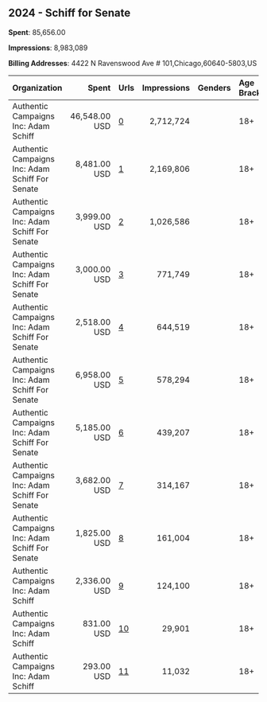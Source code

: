 ## 2024 - Schiff for Senate 
**Spent**: 85,656.00

**Impressions**: 8,983,089

**Billing Addresses**: 4422 N Ravenswood Ave # 101,Chicago,60640-5803,US

|Organization|Spent|Urls|Impressions|Genders|Age Brackets|Country Codes|
|:---|---:|:---|---:|:---|:---|:---|
|Authentic Campaigns Inc: Adam Schiff|46,548.00 USD|[0](https://www.snap.com/political-ads/asset/95bf6d3fc2873f9c84e6c4837324936a5dec0965b382e38465cff83a1177fb82?mediaType=mp4)|2,712,724||18+|united states|
|Authentic Campaigns Inc: Adam Schiff For Senate|8,481.00 USD|[1](https://www.snap.com/political-ads/asset/af37167f209c4d293e65a87a55b97a5492b3440a7af66da736f010954672e53d?mediaType=mp4)|2,169,806||18+|united states|
|Authentic Campaigns Inc: Adam Schiff For Senate|3,999.00 USD|[2](https://www.snap.com/political-ads/asset/be7de79fe162778a8bd668bae14950f5aadd30b5171d57c3a9836a70f7329003?mediaType=png)|1,026,586||18+|united states|
|Authentic Campaigns Inc: Adam Schiff For Senate|3,000.00 USD|[3](https://www.snap.com/political-ads/asset/034c8d9b8b08c06f8eee3683a6f9fc46d4082aea49beead42bd15e3f22b21ce8?mediaType=mp4)|771,749||18+|united states|
|Authentic Campaigns Inc: Adam Schiff For Senate|2,518.00 USD|[4](https://www.snap.com/political-ads/asset/d234d1d315fc31781b29f3da7efb1652349c62a2c5d766c6395b0e2f38ae146f?mediaType=mp4)|644,519||18+|united states|
|Authentic Campaigns Inc: Adam Schiff For Senate|6,958.00 USD|[5](https://www.snap.com/political-ads/asset/af37167f209c4d293e65a87a55b97a5492b3440a7af66da736f010954672e53d?mediaType=mp4)|578,294||18+|united states|
|Authentic Campaigns Inc: Adam Schiff For Senate|5,185.00 USD|[6](https://www.snap.com/political-ads/asset/be7de79fe162778a8bd668bae14950f5aadd30b5171d57c3a9836a70f7329003?mediaType=png)|439,207||18+|united states|
|Authentic Campaigns Inc: Adam Schiff For Senate|3,682.00 USD|[7](https://www.snap.com/political-ads/asset/034c8d9b8b08c06f8eee3683a6f9fc46d4082aea49beead42bd15e3f22b21ce8?mediaType=mp4)|314,167||18+|united states|
|Authentic Campaigns Inc: Adam Schiff For Senate|1,825.00 USD|[8](https://www.snap.com/political-ads/asset/d234d1d315fc31781b29f3da7efb1652349c62a2c5d766c6395b0e2f38ae146f?mediaType=mp4)|161,004||18+|united states|
|Authentic Campaigns Inc: Adam Schiff|2,336.00 USD|[9](https://www.snap.com/political-ads/asset/470d4f959f4961538e5a728843ad192802ed286c567b5e2e64d6247b37edbad9?mediaType=mp4)|124,100||18+|united states|
|Authentic Campaigns Inc: Adam Schiff|831.00 USD|[10](https://www.snap.com/political-ads/asset/3ef46940cdcacd6613b518a503da712eeca5345e984ea690fa8a04b73432d5f1?mediaType=mp4)|29,901||18+|united states|
|Authentic Campaigns Inc: Adam Schiff|293.00 USD|[11](https://www.snap.com/political-ads/asset/3c1427fafb27fe2411a0bd8617ddbb0308fe346bb3b326c94dc3fad11f3167fa?mediaType=mp4)|11,032||18+|united states|
